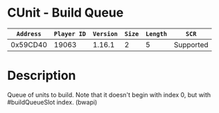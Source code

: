 # CUnit - Build Queue

| `Address` | `Player ID` | `Version` | `Size` | `Length` | `SCR` |
| ---------- | ----------- | --------- | ------ | -------- | ---- |
| 0x59CD40 | 19063 | 1.16.1 | 2 | 5 | Supported |

# Description

Queue of units to build. Note that it doesn't begin with index 0, but with #buildQueueSlot index. (bwapi)